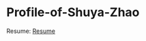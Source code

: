 # Profile-of-Shuya-Zhao

Resume: [Resume](https://github.com/Florence2Me/Profile-of-Shuya-Zhao/edit/master/resume200109.md)
